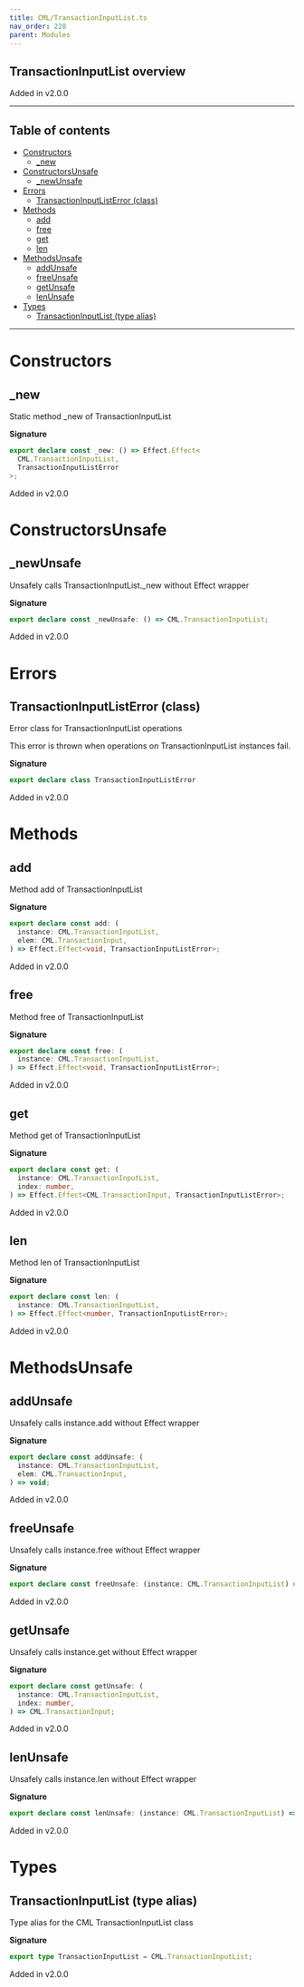 ```yaml
---
title: CML/TransactionInputList.ts
nav_order: 228
parent: Modules
---
```


## TransactionInputList overview

Added in v2.0.0

---

<h2 class="text-delta">Table of contents</h2>

- [Constructors](#constructors)
  - [\_new](#_new)
- [ConstructorsUnsafe](#constructorsunsafe)
  - [\_newUnsafe](#_newunsafe)
- [Errors](#errors)
  - [TransactionInputListError (class)](#transactioninputlisterror-class)
- [Methods](#methods)
  - [add](#add)
  - [free](#free)
  - [get](#get)
  - [len](#len)
- [MethodsUnsafe](#methodsunsafe)
  - [addUnsafe](#addunsafe)
  - [freeUnsafe](#freeunsafe)
  - [getUnsafe](#getunsafe)
  - [lenUnsafe](#lenunsafe)
- [Types](#types)
  - [TransactionInputList (type alias)](#transactioninputlist-type-alias)

---

# Constructors

## \_new

Static method \_new of TransactionInputList

**Signature**

```ts
export declare const _new: () => Effect.Effect<
  CML.TransactionInputList,
  TransactionInputListError
>;
```

Added in v2.0.0

# ConstructorsUnsafe

## \_newUnsafe

Unsafely calls TransactionInputList.\_new without Effect wrapper

**Signature**

```ts
export declare const _newUnsafe: () => CML.TransactionInputList;
```

Added in v2.0.0

# Errors

## TransactionInputListError (class)

Error class for TransactionInputList operations

This error is thrown when operations on TransactionInputList instances fail.

**Signature**

```ts
export declare class TransactionInputListError
```

Added in v2.0.0

# Methods

## add

Method add of TransactionInputList

**Signature**

```ts
export declare const add: (
  instance: CML.TransactionInputList,
  elem: CML.TransactionInput,
) => Effect.Effect<void, TransactionInputListError>;
```

Added in v2.0.0

## free

Method free of TransactionInputList

**Signature**

```ts
export declare const free: (
  instance: CML.TransactionInputList,
) => Effect.Effect<void, TransactionInputListError>;
```

Added in v2.0.0

## get

Method get of TransactionInputList

**Signature**

```ts
export declare const get: (
  instance: CML.TransactionInputList,
  index: number,
) => Effect.Effect<CML.TransactionInput, TransactionInputListError>;
```

Added in v2.0.0

## len

Method len of TransactionInputList

**Signature**

```ts
export declare const len: (
  instance: CML.TransactionInputList,
) => Effect.Effect<number, TransactionInputListError>;
```

Added in v2.0.0

# MethodsUnsafe

## addUnsafe

Unsafely calls instance.add without Effect wrapper

**Signature**

```ts
export declare const addUnsafe: (
  instance: CML.TransactionInputList,
  elem: CML.TransactionInput,
) => void;
```

Added in v2.0.0

## freeUnsafe

Unsafely calls instance.free without Effect wrapper

**Signature**

```ts
export declare const freeUnsafe: (instance: CML.TransactionInputList) => void;
```

Added in v2.0.0

## getUnsafe

Unsafely calls instance.get without Effect wrapper

**Signature**

```ts
export declare const getUnsafe: (
  instance: CML.TransactionInputList,
  index: number,
) => CML.TransactionInput;
```

Added in v2.0.0

## lenUnsafe

Unsafely calls instance.len without Effect wrapper

**Signature**

```ts
export declare const lenUnsafe: (instance: CML.TransactionInputList) => number;
```

Added in v2.0.0

# Types

## TransactionInputList (type alias)

Type alias for the CML TransactionInputList class

**Signature**

```ts
export type TransactionInputList = CML.TransactionInputList;
```

Added in v2.0.0
